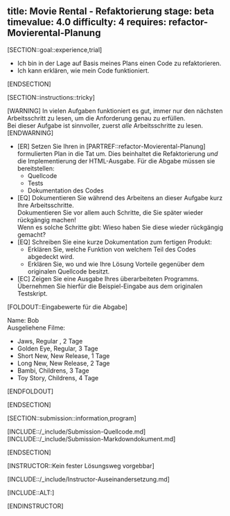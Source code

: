 title: Movie Rental - Refaktorierung
stage: beta
timevalue: 4.0
difficulty: 4
requires: refactor-Movierental-Planung
---

[SECTION::goal::experience,trial]

- Ich bin in der Lage auf Basis meines Plans einen Code zu refaktorieren.
- Ich kann erklären, wie mein Code funktioniert.

[ENDSECTION]

[SECTION::instructions::tricky]

[WARNING]
In vielen Aufgaben funktioniert es gut, immer nur den nächsten Arbeitsschritt zu lesen, um die 
Anforderung genau zu erfüllen.  
Bei dieser Aufgabe ist sinnvoller, zuerst _alle_ Arbeitsschritte zu lesen.
[ENDWARNING]

- [ER] Setzen Sie Ihren in [PARTREF::refactor-Movierental-Planung] formulierten Plan 
  in die Tat um.
  Dies beinhaltet die Refaktorierung _und_ die Implementierung der HTML-Ausgabe.
  Für die Abgabe müssen sie bereitstellen:
    - Quellcode
    - Tests
    - Dokumentation des Codes
- [EQ] Dokumentieren Sie während des Arbeitens an dieser Aufgabe kurz Ihre Arbeitsschritte.  
  Dokumentieren Sie vor allem auch Schritte, die Sie später wieder rückgängig machen!  
  Wenn es solche Schritte gibt: Wieso haben Sie diese wieder rückgängig gemacht?
- [EQ] Schreiben Sie eine kurze Dokumentation zum fertigen Produkt:
    - Erklären Sie, welche Funktion von welchem Teil des Codes abgedeckt wird.
    - Erklären Sie, wo und wie Ihre Lösung Vorteile gegenüber dem originalen Quellcode besitzt.
- [EC] Zeigen Sie eine Ausgabe Ihres überarbeiteten Programms.
  Übernehmen Sie hierfür die Beispiel-Eingabe aus dem originalen Testskript.

[FOLDOUT::Eingabewerte für die Abgabe]

Name: Bob  
Ausgeliehene Filme:

- Jaws, Regular , 2 Tage
- Golden Eye, Regular, 3 Tage
- Short New, New Release, 1 Tage
- Long New, New Release, 2 Tage
- Bambi, Childrens, 3 Tage
- Toy Story, Childrens, 4 Tage

[ENDFOLDOUT]

[ENDSECTION]

[SECTION::submission::information,program]

[INCLUDE::/_include/Submission-Quellcode.md]
[INCLUDE::/_include/Submission-Markdowndokument.md]

[ENDSECTION]

[INSTRUCTOR::Kein fester Lösungsweg vorgebbar]

[INCLUDE::/_include/Instructor-Auseinandersetzung.md]

[INCLUDE::ALT:]

[ENDINSTRUCTOR]
